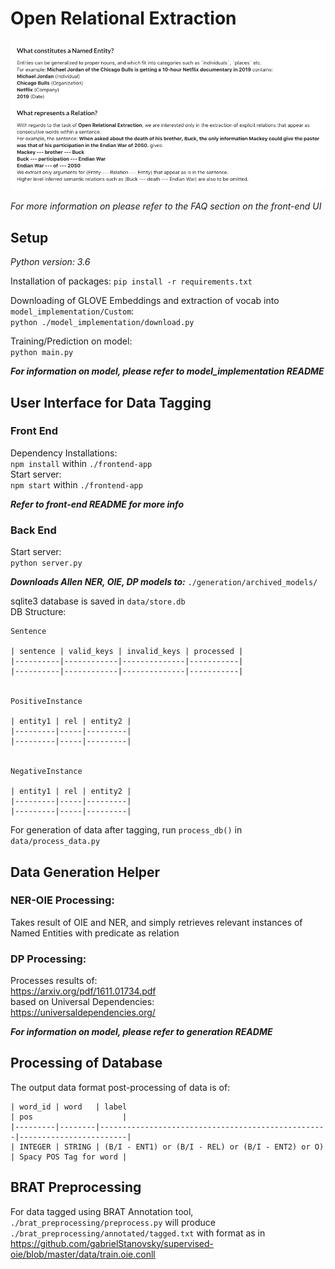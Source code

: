 # Open Relational Extraction

![Relational Extraction Intro](https://raw.githubusercontent.com/shitian-taiger/relational-extraction/master/images/re_info.png)

_For more information on please refer to the FAQ section on the front-end UI_

## Setup

_Python version: 3.6_

Installation of packages:
`pip install -r requirements.txt`

Downloading of GLOVE Embeddings and extraction of vocab into `model_implementation/Custom`:\
`python ./model_implementation/download.py`

Training/Prediction on model:\
`python main.py`

***For information on model, please refer to model_implementation README***

## User Interface for Data Tagging

### Front End
Dependency Installations:\
`npm install` within `./frontend-app`\
Start server:\
`npm start` within `./frontend-app`

***Refer to front-end README for more info***

### Back End
Start server:\
`python server.py`

***Downloads Allen NER, OIE, DP models to:*** `./generation/archived_models/`

sqlite3 database is saved in `data/store.db`\
DB Structure:
```
Sentence

| sentence | valid_keys | invalid_keys | processed |
|----------|------------|--------------|-----------|
|----------|------------|--------------|-----------|


PositiveInstance

| entity1 | rel | entity2 |
|---------|-----|---------|
|---------|-----|---------|


NegativeInstance

| entity1 | rel | entity2 |
|---------|-----|---------|
|---------|-----|---------|
```

For generation of data after tagging, run `process_db()` in `data/process_data.py`

## Data Generation Helper

### NER-OIE Processing:
Takes result of OIE and NER, and simply retrieves relevant instances of Named Entities with predicate as relation

### DP Processing:
Processes results of:\
https://arxiv.org/pdf/1611.01734.pdf \
based on Universal Dependencies:\
https://universaldependencies.org/

***For information on model, please refer to generation README***

## Processing of Database

The output data format post-processing of data is of:

```
| word_id | word   | label                                             | pos                    |
|---------|--------|---------------------------------------------------|------------------------|
| INTEGER | STRING | (B/I - ENT1) or (B/I - REL) or (B/I - ENT2) or O) | Spacy POS Tag for word |
```

## BRAT Preprocessing
For data tagged using BRAT Annotation tool, `./brat_preprocessing/preprocess.py` will produce `./brat_preprocessing/annotated/tagged.txt` with format as in https://github.com/gabrielStanovsky/supervised-oie/blob/master/data/train.oie.conll



